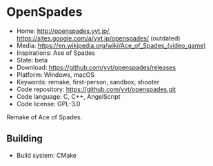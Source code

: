 # OpenSpades

- Home: http://openspades.yvt.jp/, https://sites.google.com/a/yvt.jp/openspades/ (outdated)
- Media: <https://en.wikipedia.org/wiki/Ace_of_Spades_(video_game)>
- Inspirations: Ace of Spades
- State: beta
- Download: https://github.com/yvt/openspades/releases
- Platform: Windows, macOS
- Keywords: remake, first-person, sandbox, shooter
- Code repository: https://github.com/yvt/openspades.git
- Code language: C, C++, AngelScript
- Code license: GPL-3.0

Remake of Ace of Spades.

## Building

- Build system: CMake
